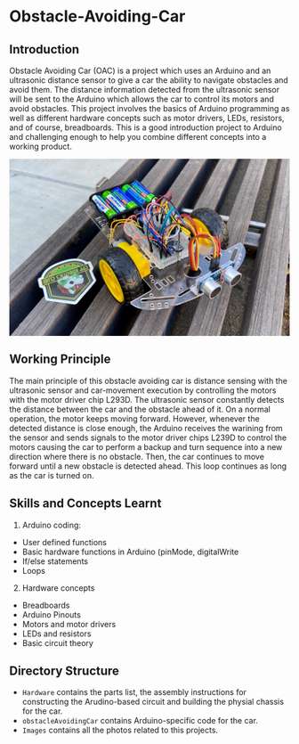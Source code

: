 # Obstacle-Avoiding-Car



## Introduction

Obstacle Avoiding Car (OAC) is a project which uses an Arduino and an ultrasonic distance sensor to give a car the ability to navigate obstacles and avoid them. The distance information detected from the ultrasonic sensor will be sent to the Arduino which allows the car to control its motors and avoid obstacles. This project involves the basics of Arduino programming as well as different hardware concepts such as motor drivers, LEDs, resistors, and of course, breadboards. This is a good introduction project to Arduino and challenging enough to help you combine different concepts into a working product.

<img src="/Images/obstacle_avoiding_car1.jpg" width=700 align=center>

## Working Principle

The main principle of this obstacle avoiding car is distance sensing with the ultrasonic sensor and car-movement execution by controlling the motors with the motor driver chip L293D. The ultrasonic sensor constantly detects the distance between the car and the obstacle ahead of it. On a normal operation, the motor keeps moving forward. However, whenever the detected distance is close enough, the Arduino receives the warining from the sensor and sends signals to the motor driver chips L239D to control the motors causing the car to perform a backup and turn sequence into a new direction where there is no obstacle. Then, the car continues to move forward until a new obstacle is detected ahead. This loop continues as long as the car is turned on.



## Skills and Concepts Learnt

1. Arduino coding: 
- User defined functions
- Basic hardware functions in Arduino (pinMode, digitalWrite
- If/else statements
- Loops

2. Hardware concepts
- Breadboards
- Arduino Pinouts
- Motors and motor drivers
- LEDs and resistors
- Basic circuit theory

## Directory Structure

- `Hardware` contains the parts list, the assembly instructions for constructing the Arudino-based circuit and building the physial chassis for the car.
- `obstacleAvoidingCar` contains Arduino-specific code for the car.
- `Images` contains all the photos related to this projects.
